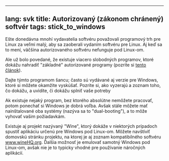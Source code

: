 
---
lang: svk
title: Autorizovaný (zákonom chránený) softvér
tags: stick_to_windows
---

Ešte donedávna mnohí vydavatelia softvéru považovali programový trh pre Linux za veľmi malý, aby sa zaoberali vydaním softvéru pre Linux. Aj keď sa to mení, väčšina autorizovaného softvéru nefunguje pod Linux-om.

Ale už bolo povedané, že existuje viacero slobodných programov, ktoré dokážu nahradiť "základné" autorizované programy (pozrite si <a href="/items/warez">tento článok</a>).

Dajte týmto programom šancu; často sú vydávané aj verzie pre Windows, ktoré si môžete okamžite vyskúšať. Pozrite si, ako vyzerajú a zoznam toho, čo dokážu, a uvidíte, či dokážu splniť vaše potreby

Ak existuje nejaký program, bez ktorého absolútne nemôžete pracovať, potom ponechať si Windows je dobrá voľba. Avšak stále môžete mať nainštalované oba systémy (nazýva sa to "dual-booting"), a to môže vyhovať vašim požiadavkám.


Existuje aj projekt nazývaný "Wine", ktorý dokáže v niektorých prípadoch spustiť aplikáciu určenú pre Windows pod Linux-om. Môžete navštíviť domovskú stránku projektu, na ktorej je aj zoznam kompatibilného softvéru <a href="http://www.winehq.org">www.wineHQ.org</a>. Ďalšia možnosť je emulovať samotný Windows pod Linux-om, avšak nie je to typicky vhodné pre používanie náročných aplikácií.

